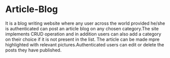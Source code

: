 # Article-Blog
It is a blog writing website where any user across the world provided he/she is authenticated can post an article blog on any chosen category.The site implements CRUD operation and in addition users can also add a category on their choice if it is not present in the list. The article can be made mpre highlighted with relevant pictures.Authenticated users can edit or delete the posts they have published.
